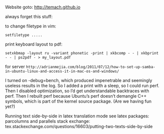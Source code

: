 Website goto: http://temach.github.io
 

always forget this stuff:

to change filetype in vim: 

`setfiletype .....`

print keyboard layout to pdf:

`setxkbmap -layout ru -variant phonetic -print | xkbcomp - - | xkbprint - - | ps2pdf - > my_layout.pdf`


for server
`http://adrianmejia.com/blog/2011/07/12/how-to-set-up-samba-in-ubuntu-linux-and-access-it-in-mac-os-and-windows/`


I turned on -debug=bench, which produced impenetrable and seemingly useless results in the log.
So I added a print with a sleep, so I could run perf.  Then I disabled optimization, so I’d get understandable backtraces with perf.  Then I rebuilt perf because Ubuntu’s perf doesn’t demangle C++ symbols, which is part of the kernel source package. (Are we having fun yet?)

Running text side-by-side in latex translation mode
see latex packages: parcolumns and parallels 
stack exchange: tex.stackexchange.com/questions/16603/putting-two-texts-side-by-side
